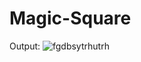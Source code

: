 # Magic-Square

Output:
![fgdbsytrhutrh](https://user-images.githubusercontent.com/63299045/81967424-2f4bc680-961b-11ea-8e55-834128838f14.png)
